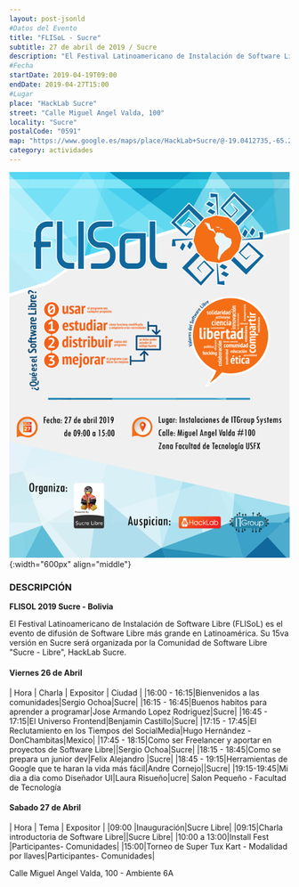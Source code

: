 ```yaml
---
layout: post-jsonld
#Datos del Evento
title: "FLISoL - Sucre"
subtitle: 27 de abril de 2019 / Sucre
description: "El Festival Latinoamericano de Instalación de Software Libre (FLISoL) es el evento de difusión de Software Libre más grande en Latinoamérica"
#Fecha
startDate: 2019-04-19T09:00
endDate: 2019-04-27T15:00
#Lugar
place: "HackLab Sucre"
street: "Calle Miguel Angel Valda, 100"
locality: "Sucre"
postalCode: "0591"
map: "https://www.google.es/maps/place/HackLab+Sucre/@-19.0412735,-65.2591987,738m/data=!3m1!1e3!4m12!1m6!3m5!1s0x93fbcf1b0f977ddd:0x5883d248ad7ce480!2sHackLab+Sucre!8m2!3d-19.0412735!4d-65.25701!3m4!1s0x93fbcf1b0f977ddd:0x5883d248ad7ce480!8m2!3d-19.0412735!4d-65.25701"
category: actividades
---
```

![FLISoL Sucre (2019)](/recursos/cursos/flisol-sucre-2019.png){:width="600px" align="middle"}
### DESCRIPCIÓN

**FLISOL 2019 Sucre - Bolivia**

El Festival Latinoamericano de Instalación de Software Libre (FLISoL) es el evento de difusión de Software Libre más grande en Latinoamérica. Su 15va versión en Sucre será organizada por la Comunidad de Software Libre "Sucre - Libre", HackLab Sucre.

#### Viernes 26 de Abril 
| Hora | Charla | Expositor | Ciudad |
|16:00 - 16:15|Bienvenidos a las comunidades|Sergio Ochoa|Sucre|
|16:15 - 16:45|Buenos habitos para aprender a programar|Jose Armando Lopez Rodriguez|Sucre|
|16:45 - 17:15|El Universo Frontend|Benjamin Castillo|Sucre|
|17:15 - 17:45|El Reclutamiento en los Tiempos del SocialMedia|Hugo Hernández - DonChambitas|Mexico|
|17:45 - 18:15|Como ser Freelancer y aportar en proyectos de Software Libre||Sergio Ochoa|Sucre|
|18:15 - 18:45|Como se prepara un junior dev|Felix Alejandro |Sucre|
|18:45 - 19:15|Herramientas de Google que te haran la vida más fácil|Andre Cornejo||Sucre|
|19:15-19:45|Mi dia a dia como Diseñador UI|Laura Risueño|ucre|
Salon Pequeño - Facultad de Tecnología 

#### Sabado 27 de Abril 
| Hora | Tema | Expositor |
|09:00 |Inauguración|Sucre Libre|
|09:15|Charla introductoria de Software Libre||Sucre Libre|
|10:00 a 13:00|Install Fest |Participantes- Comunidades|
|15:00|Torneo de Super Tux Kart - Modalidad por llaves|Participantes- Comunidades|

Calle Miguel Angel Valda, 100 - Ambiente 6A
